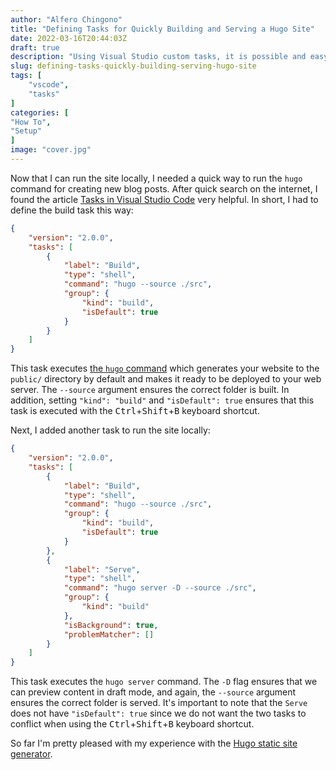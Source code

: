 ```yaml
---
author: "Alfero Chingono"
title: "Defining Tasks for Quickly Building and Serving a Hugo Site"
date: 2022-03-16T20:44:03Z
draft: true
description: "Using Visual Studio custom tasks, it is possible and easy to create tasks for quickly building and serving a Hugo site."
slug: defining-tasks-quickly-building-serving-hugo-site
tags: [
    "vscode",
    "tasks"
]
categories: [
"How To",
"Setup"
]
image: "cover.jpg"
---
```


Now that I can run the site locally, I needed a quick way to run the `hugo` command for creating new blog posts. After quick search on the internet, I found the article [Tasks in Visual Studio Code](https://code.visualstudio.com/Docs/editor/tasks) very helpful. In short, I had to define the build task this way:

```json
{
	"version": "2.0.0",
	"tasks": [
		{
			"label": "Build",
			"type": "shell",
			"command": "hugo --source ./src",
			"group": {
				"kind": "build",
				"isDefault": true
			}
		}
	]
}
```

This task executes [the `hugo` command](https://gohugo.io/getting-started/usage/#the-hugo-command) which generates your website to the `public/` directory by default and makes it ready to be deployed to your web server. The `--source` argument ensures the correct folder is built. In addition, setting `"kind": "build"` and `"isDefault": true` ensures that this task is executed with the <kbd>Ctrl</kbd>+<kbd>Shift</kbd>+<kbd>B</kbd> keyboard shortcut.

Next, I added another task to run the site locally:

```json
{
	"version": "2.0.0",
	"tasks": [
		{
			"label": "Build",
			"type": "shell",
			"command": "hugo --source ./src",
			"group": {
				"kind": "build",
				"isDefault": true
			}
		},
		{
			"label": "Serve",
			"type": "shell",
			"command": "hugo server -D --source ./src",
			"group": {
				"kind": "build"
			},
			"isBackground": true,
			"problemMatcher": []
		}
	]
}
```

This task executes the `hugo server` command. The `-D` flag ensures that we can preview content in draft mode, and again, the `--source` argument ensures the correct folder is served. It's important to note that the `Serve` does not have `"isDefault": true` since we do not want the two tasks to conflict when using the <kbd>Ctrl</kbd>+<kbd>Shift</kbd>+<kbd>B</kbd> keyboard shortcut.

So far I'm pretty pleased with my experience with the [Hugo static site generator](https://gohugo.io/).